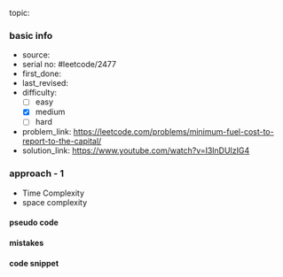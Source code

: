 topic:

### basic info
- source: 
- serial no: #leetcode/2477 
- first_done:
- last_revised:
- difficulty:
	- [ ] easy
	- [x] medium
	- [ ] hard
- problem_link: https://leetcode.com/problems/minimum-fuel-cost-to-report-to-the-capital/
- solution_link: https://www.youtube.com/watch?v=I3lnDUIzIG4

### approach - 1
- Time Complexity
- space complexity

#### pseudo code

#### mistakes

#### code snippet
```python

```